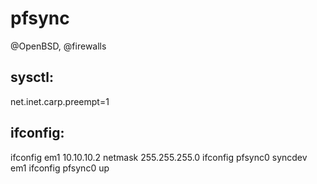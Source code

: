 # pfsync
@OpenBSD, @firewalls

sysctl:
-------



 net.inet.carp.preempt=1

ifconfig:
---------



 ifconfig em1 10.10.10.2 netmask 255.255.255.0
 ifconfig pfsync0 syncdev em1
 ifconfig pfsync0 up

